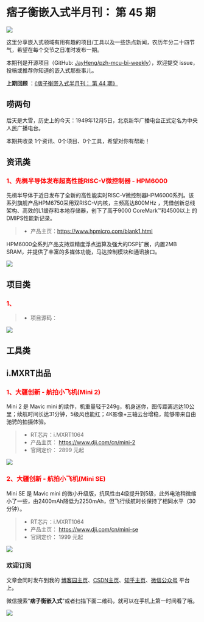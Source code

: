 # 痞子衡嵌入式半月刊： 第 45 期

![](http://henjay724.com/image/cnblogs/pzh_mcu_bi_weekly.PNG)

这里分享嵌入式领域有用有趣的项目/工具以及一些热点新闻，农历年分二十四节气，希望在每个交节之日准时发布一期。

本期刊是开源项目（GitHub: [JayHeng/pzh-mcu-bi-weekly](https://github.com/JayHeng/pzh-mcu-bi-weekly)），欢迎提交 issue，投稿或推荐你知道的嵌入式那些事儿。

**上期回顾** ：[《痞子衡嵌入式半月刊： 第 44 期》](https://www.cnblogs.com/henjay724/p/15585823.html)

## 唠两句

后天是大雪，历史上的今天：1949年12月5日，北京新华广播电台正式定名为中央人民广播电台。

本期共收录 1个资讯、0个项目、0个工具，希望对你有帮助！

## 资讯类

### <font color="red">1、先楫半导体发布超高性能RISC-V微控制器 - HPM6000</font>

先楫半导体于近日发布了全新的高性能实时RISC-V微控制器HPM6000系列。该系列旗舰产品HPM6750采用双RISC-V内核，主频高达800MHz ，凭借创新总线架构、高效的L1缓存和本地存储器，创下了高于9000 CoreMark™和4500以上 的DMIPS性能新记录。

> * 产品主页：https://www.hpmicro.com/blank1.html

HPM6000全系列产品支持双精度浮点运算及强大的DSP扩展，内置2MB SRAM，并提供了丰富的多媒体功能，马达控制模块和通讯接口。

![](http://henjay724.com/image/biweekly20211205/hpm6000.PNG)

## 项目类

### <font color="red">1、</font>



> * 项目源码：



![](http://henjay724.com/image/biweekly20211205/.PNG)



## 工具类


## i.MXRT出品


### <font color="red">1、大疆创新 - 航拍小飞机(Mini 2)</font>

Mini 2 是 Mavic mini 的续作，机重量轻于249g，机身迷你，图传距离远达10公里；续航时间长达31分钟，5级风也能扛；4K影像+三轴云台增稳，能够带来自由驰骋的拍摄体验。

> * RT芯片：i.MXRT1064
> * 产品主页： https://www.dji.com/cn/mini-2
> * 官网定价： 2899 元起

![](http://henjay724.com/image/biweekly20211205/DJI_Mini2.PNG)

### <font color="red">2、大疆创新 - 航拍小飞机(Mini SE)</font>

Mini SE 是 Mavic mini 的微小升级版，抗风性由4级提升到5级，此外电池稍微缩小了一些，由2400mAh降低为2250mAh，但飞行续航时长保持了相同水平（30分钟）。

> * RT芯片：i.MXRT1064
> * 产品主页： https://www.dji.com/cn/mini-se
> * 官网定价： 1999 元起

![](http://henjay724.com/image/biweekly20211205/DJI_MiniSE.PNG)


### 欢迎订阅

文章会同时发布到我的 [博客园主页](https://www.cnblogs.com/henjay724/)、[CSDN主页](https://blog.csdn.net/henjay724)、[知乎主页](https://www.zhihu.com/people/henjay724)、[微信公众号](http://weixin.sogou.com/weixin?type=1&query=痞子衡嵌入式) 平台上。

微信搜索"__痞子衡嵌入式__"或者扫描下面二维码，就可以在手机上第一时间看了哦。

![](http://henjay724.com/image/github/pzhMcu_qrcode_258x258.jpg)

